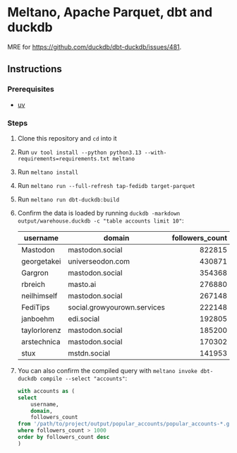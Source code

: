 # Meltano, Apache Parquet, dbt and duckdb

MRE for https://github.com/duckdb/dbt-duckdb/issues/481.

## Instructions

### Prerequisites

- [uv](https://docs.astral.sh/uv/getting-started/installation/)

### Steps

1. Clone this repository and `cd` into it
2. Run `uv tool install --python python3.13 --with-requirements=requirements.txt meltano`
2. Run `meltano install`
3. Run `meltano run --full-refresh tap-fedidb target-parquet`
4. Run `meltano run dbt-duckdb:build`
5. Confirm the data is loaded by running `duckdb -markdown output/warehouse.duckdb -c "table accounts limit 10"`:

    |   username   |           domain            | followers_count |
    |--------------|-----------------------------|----------------:|
    | Mastodon     | mastodon.social             | 822815          |
    | georgetakei  | universeodon.com            | 430871          |
    | Gargron      | mastodon.social             | 354368          |
    | rbreich      | masto.ai                    | 276880          |
    | neilhimself  | mastodon.social             | 267148          |
    | FediTips     | social.growyourown.services | 222148          |
    | janboehm     | edi.social                  | 192805          |
    | taylorlorenz | mastodon.social             | 185200          |
    | arstechnica  | mastodon.social             | 170302          |
    | stux         | mstdn.social                | 141953          |

6. You can also confirm the compiled query with `meltano invoke dbt-duckdb compile --select "accounts"`:

    ```sql
    with accounts as (
    select
        username,
        domain,
        followers_count
    from '/path/to/project/output/popular_accounts/popular_accounts-*.gz.parquet'
    where followers_count > 1000
    order by followers_count desc
    )
    ```
